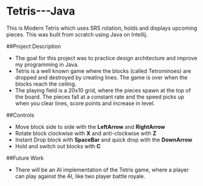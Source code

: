 # Tetris---Java
This is Modern Tetris which uses SRS rotation, holds and displays upcoming
pieces. This was built from scratch using Java on Intellij.

##Project Description
- The goal for this project was to practice design architecture and improve 
my programming in Java. 
- Tetris is a well known game where the blocks (called Tetrominoes) are dropped
and destroyed by creating lines. The game is over when the blocks
reach the ceiling.
- The playing field is a 20x10 grid, where the pieces spawn at the top
of the board. The pieces fall at a constant rate and the speed picks up
when you clear lines, score points and increase in level.

##Controls
- Move block side to side with the **LeftArrow** and **RightArrow**
- Rotate block clockwise with **X** and anti-clockwise with **Z**
- Instant Drop block with **SpaceBar** and quick drop with the **DownArrow**
- Hold and switch out blocks with **C**

##Future Work 
- There will be an AI implementation of the Tetris game, where a player can
play against the AI, like two player battle royale.